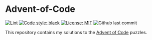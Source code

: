 # Advent-of-Code
[![Lint](https://github.com/ManuelHettich/Advent-of-Code/actions/workflows/lint.yaml/badge.svg)](https://github.com/ManuelHettich/Advent-of-Code/actions/workflows/lint.yaml)
[![Code style: black](https://img.shields.io/badge/code%20style-black-000000.svg)](https://github.com/psf/black)
[![License: MIT](https://img.shields.io/badge/license-MIT-green)](https://github.com/ManuelHettich/Advent-of-Code/LICENSE)
![Github last commit](https://img.shields.io/github/last-commit/ManuelHettich/Advent-of-Code)

This repository contains my solutions to the [Advent of Code](https://adventofcode.com) puzzles.
